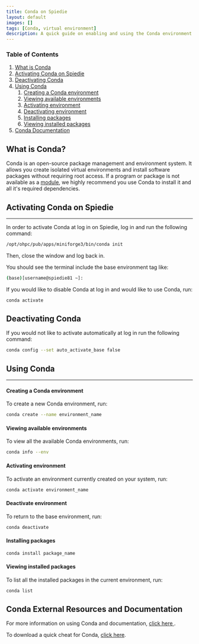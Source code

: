```yaml
---
title: Conda on Spiedie
layout: default
images: []
tags: [Conda, virtual environment]
description: A quick guide on enabling and using the Conda environment manager on Spiedie. 
---
```


### Table of Contents 
1. [What is Conda](#conda_intro)
2. [Activating Conda on Spiedie](#conda_activate)
3. [Deactivating Conda](#conda_deactivate)
4. [Using Conda](#conda_use)
    1. [Creating a Conda environment](#conda_venv)
    2. [Viewing available environments](#conda_list)
    3. [Activating environment](#conda_env_activate)
    4. [Deactivating environment](#conda_env_deactivate)
    3. [Installing packages](#conda_install)
    4. [Viewing installed packages](#conda_env_list)
5. [Conda Documentation](#conda_doc)

## <a name="conda_intro"></a> What is Conda?

Conda is an open-source package management and environment system. It allows you create isolated virtual environments and install software packages without requiring root access. If a program or package is not available as a [module](spiedie_modules.html), we highly recommend you use Conda to install it and all it's required dependencies. 

## <a name="conda_activate"></a> Activating Conda on Spiedie

---

In order to activate Conda at log in on Spiedie, log in and run the following command: 

``` bash
/opt/ohpc/pub/apps/miniforge3/bin/conda init
```

Then, close the window and log back in. 

You should see the terminal include the base environment tag like: 

```bash
(base)[username@spiedie81 ~]:
```

If you would like to disable Conda at log in and would like to use Conda, run: 

```bash 
conda activate 
```
## <a name="conda_deactivate"></a> Deactivating Conda

If you would not like to activate automatically at log in run the following command: 

``` bash 
conda config --set auto_activate_base false
```

## <a name="conda_use"></a> Using Conda

---

#### <a name="conda_venv"></a> Creating a Conda environment

To create a new Conda environment, run: 

```bash
conda create --name environment_name
```

#### <a name="conda_list"></a> Viewing available environments 

To view all the available Conda environments, run: 

``` bash
conda info --env
```

#### <a name="conda_env_activate"></a> Activating environment 

To activate an environment currently created on your system, run: 

``` bash 
conda activate environment_name
```
#### <a name="conda_env_deactivate"></a> Deactivate environment

To return to the base environment, run:
``` bash
conda deactivate
```

#### <a name="conda_install"></a> Installing packages

``` bash
conda install package_name
```
#### <a name="conda_env_list"></a> Viewing installed packages

To list all the installed packages in the current environment, run: 

```bash
conda list
```


## <a name="conda_doc"></a> Conda External Resources and Documentation

For more information on using Conda and documentation, <a href="https://docs.conda.io/projects/conda/en/latest/user-guide/overview.html" target="_blank"> click here </a>.

To download a quick cheat for Conda, <a href="https://docs.conda.io/projects/conda/en/latest/user-guide/cheatsheet.html" target="_blank">click here</a>.